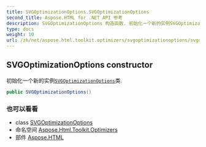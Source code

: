 ```yaml
---
title: SVGOptimizationOptions.SVGOptimizationOptions
second_title: Aspose.HTML for .NET API 参考
description: SVGOptimizationOptions 构造函数. 初始化一个新的实例SVGOptimizationOptions类.
type: docs
weight: 10
url: /zh/net/aspose.html.toolkit.optimizers/svgoptimizationoptions/svgoptimizationoptions/
---
```

## SVGOptimizationOptions constructor

初始化一个新的实例[`SVGOptimizationOptions`](../)类.

```csharp
public SVGOptimizationOptions()
```

### 也可以看看

* class [SVGOptimizationOptions](../)
* 命名空间 [Aspose.Html.Toolkit.Optimizers](../../svgoptimizationoptions/)
* 部件 [Aspose.HTML](../../../)



